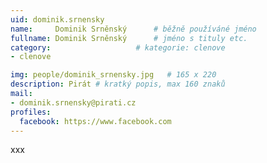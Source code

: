 ```yaml
---
uid: dominik.srnensky
name:     Dominik Srněnský  	# běžně používáné jméno
fullname: Dominik Srněnský  	# jméno s tituly etc.
category:                   # kategorie: clenove
- clenove

img: people/dominik_srnensky.jpg   # 165 x 220
description: Pirát # kratký popis, max 160 znaků
mail:
- dominik.srnensky@pirati.cz
profiles:
  facebook: https://www.facebook.com
---
```


xxx
